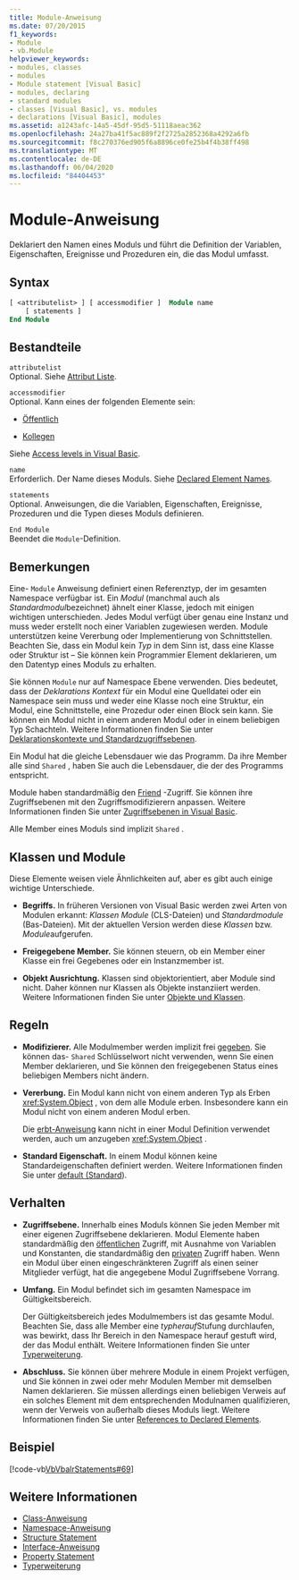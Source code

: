 ```yaml
---
title: Module-Anweisung
ms.date: 07/20/2015
f1_keywords:
- Module
- vb.Module
helpviewer_keywords:
- modules, classes
- modules
- Module statement [Visual Basic]
- modules, declaring
- standard modules
- classes [Visual Basic], vs. modules
- declarations [Visual Basic], modules
ms.assetid: a1243afc-14a5-45df-95d5-51118aeac362
ms.openlocfilehash: 24a27ba41f5ac889f2f2725a2852368a4292a6fb
ms.sourcegitcommit: f8c270376ed905f6a8896ce0fe25b4f4b38ff498
ms.translationtype: MT
ms.contentlocale: de-DE
ms.lasthandoff: 06/04/2020
ms.locfileid: "84404453"
---
```

# <a name="module-statement"></a>Module-Anweisung

Deklariert den Namen eines Moduls und führt die Definition der Variablen, Eigenschaften, Ereignisse und Prozeduren ein, die das Modul umfasst.

## <a name="syntax"></a>Syntax

```vb
[ <attributelist> ] [ accessmodifier ]  Module name
    [ statements ]
End Module
```

## <a name="parts"></a>Bestandteile

`attributelist`  
Optional. Siehe [Attribut Liste](attribute-list.md).

`accessmodifier`  
Optional. Kann eines der folgenden Elemente sein:

- [Öffentlich](../modifiers/public.md)

- [Kollegen](../modifiers/friend.md)

Siehe [Access levels in Visual Basic](../../programming-guide/language-features/declared-elements/access-levels.md).

`name`  
Erforderlich. Der Name dieses Moduls. Siehe [Declared Element Names](../../programming-guide/language-features/declared-elements/declared-element-names.md).

`statements`  
Optional. Anweisungen, die die Variablen, Eigenschaften, Ereignisse, Prozeduren und die Typen dieses Moduls definieren.

`End Module`  
Beendet die `Module`-Definition.

## <a name="remarks"></a>Bemerkungen

Eine- `Module` Anweisung definiert einen Referenztyp, der im gesamten Namespace verfügbar ist. Ein *Modul* (manchmal auch als *Standardmodul*bezeichnet) ähnelt einer Klasse, jedoch mit einigen wichtigen unterschieden. Jedes Modul verfügt über genau eine Instanz und muss weder erstellt noch einer Variablen zugewiesen werden. Module unterstützen keine Vererbung oder Implementierung von Schnittstellen. Beachten Sie, dass ein Modul kein *Typ* in dem Sinn ist, dass eine Klasse oder Struktur ist – Sie können kein Programmier Element deklarieren, um den Datentyp eines Moduls zu erhalten.

Sie können `Module` nur auf Namespace Ebene verwenden. Dies bedeutet, dass der *Deklarations Kontext* für ein Modul eine Quelldatei oder ein Namespace sein muss und weder eine Klasse noch eine Struktur, ein Modul, eine Schnittstelle, eine Prozedur oder einen Block sein kann. Sie können ein Modul nicht in einem anderen Modul oder in einem beliebigen Typ Schachteln. Weitere Informationen finden Sie unter [Deklarationskontexte und Standardzugriffsebenen](declaration-contexts-and-default-access-levels.md).

Ein Modul hat die gleiche Lebensdauer wie das Programm. Da ihre Member alle sind `Shared` , haben Sie auch die Lebensdauer, die der des Programms entspricht.

Module haben standardmäßig den [Friend](../modifiers/friend.md) -Zugriff. Sie können ihre Zugriffsebenen mit den Zugriffsmodifizierern anpassen. Weitere Informationen finden Sie unter [Zugriffsebenen in Visual Basic](../../programming-guide/language-features/declared-elements/access-levels.md).

Alle Member eines Moduls sind implizit `Shared` .

## <a name="classes-and-modules"></a>Klassen und Module

Diese Elemente weisen viele Ähnlichkeiten auf, aber es gibt auch einige wichtige Unterschiede.

- **Begriffs.** In früheren Versionen von Visual Basic werden zwei Arten von Modulen erkannt: *Klassen Module* (CLS-Dateien) und *Standardmodule* (Bas-Dateien). Mit der aktuellen Version werden diese *Klassen* bzw. *Module*aufgerufen.

- **Freigegebene Member.** Sie können steuern, ob ein Member einer Klasse ein frei Gegebenes oder ein Instanzmember ist.

- **Objekt Ausrichtung.** Klassen sind objektorientiert, aber Module sind nicht. Daher können nur Klassen als Objekte instanziiert werden. Weitere Informationen finden Sie unter [Objekte und Klassen](../../programming-guide/language-features/objects-and-classes/index.md).

## <a name="rules"></a>Regeln

- **Modifizierer.** Alle Modulmember werden implizit frei [gegeben](../modifiers/shared.md). Sie können das- `Shared` Schlüsselwort nicht verwenden, wenn Sie einen Member deklarieren, und Sie können den freigegebenen Status eines beliebigen Members nicht ändern.

- **Vererbung.** Ein Modul kann nicht von einem anderen Typ als Erben <xref:System.Object> , von dem alle Module erben. Insbesondere kann ein Modul nicht von einem anderen Modul erben.

  Die [erbt-Anweisung](inherits-statement.md) kann nicht in einer Modul Definition verwendet werden, auch um anzugeben <xref:System.Object> .

- **Standard Eigenschaft.** In einem Modul können keine Standardeigenschaften definiert werden. Weitere Informationen finden Sie unter [default (Standard](../modifiers/default.md)).

## <a name="behavior"></a>Verhalten

- **Zugriffsebene.** Innerhalb eines Moduls können Sie jeden Member mit einer eigenen Zugriffsebene deklarieren. Modul Elemente haben standardmäßig den [öffentlichen](../modifiers/public.md) Zugriff, mit Ausnahme von Variablen und Konstanten, die standardmäßig den [privaten](../modifiers/private.md) Zugriff haben. Wenn ein Modul über einen eingeschränkteren Zugriff als einen seiner Mitglieder verfügt, hat die angegebene Modul Zugriffsebene Vorrang.

- **Umfang.** Ein Modul befindet sich im gesamten Namespace im Gültigkeitsbereich.

  Der Gültigkeitsbereich jedes Modulmembers ist das gesamte Modul. Beachten Sie, dass alle Member eine *typherauf*Stufung durchlaufen, was bewirkt, dass Ihr Bereich in den Namespace herauf gestuft wird, der das Modul enthält. Weitere Informationen finden Sie unter [Typerweiterung](../../programming-guide/language-features/declared-elements/type-promotion.md).

- **Abschluss.** Sie können über mehrere Module in einem Projekt verfügen, und Sie können in zwei oder mehr Modulen Member mit demselben Namen deklarieren. Sie müssen allerdings einen beliebigen Verweis auf ein solches Element mit dem entsprechenden Modulnamen qualifizieren, wenn der Verweis von außerhalb dieses Moduls liegt. Weitere Informationen finden Sie unter [References to Declared Elements](../../programming-guide/language-features/declared-elements/references-to-declared-elements.md).

## <a name="example"></a>Beispiel

[!code-vb[VbVbalrStatements#69](~/samples/snippets/visualbasic/VS_Snippets_VBCSharp/VbVbalrStatements/VB/Class1.vb#69)]

## <a name="see-also"></a>Weitere Informationen

- [Class-Anweisung](class-statement.md)
- [Namespace-Anweisung](namespace-statement.md)
- [Structure Statement](structure-statement.md)
- [Interface-Anweisung](interface-statement.md)
- [Property Statement](property-statement.md)
- [Typerweiterung](../../programming-guide/language-features/declared-elements/type-promotion.md)
